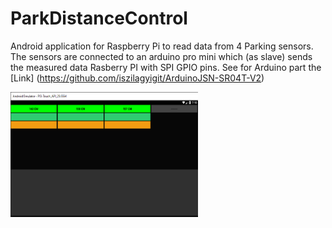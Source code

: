 # ParkDistanceControl

Android application for Raspberry Pi to read data from 4 Parking sensors.
The sensors are connected to an arduino pro mini which (as slave) sends the measured data
Rasberry PI with SPI GPIO pins. See for Arduino part the [Link] (https://github.com/iszilagyigit/ArduinoJSN-SR04T-V2)

<img align="left" width="300" height="200" src="https://github.com/iszilagyigit/ParkDistanceControl/blob/master/extras/doc/AndroidEmulator-PI3-Touch_API_25_5554%2026_04_2021_19_10_18.png">



